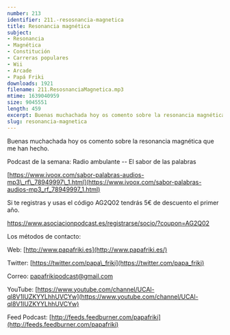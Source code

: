 ```yaml
---
number: 213
identifier: 211.-resosnancia-magnetica
title: Resonancia magnética
subject:
- Resonancia
- Magnética
- Constitución
- Carreras populares
- Wii
- Arcade
- Papá Friki
downloads: 1921
filename: 211.ResosnanciaMagnetica.mp3
mtime: 1639040959
size: 9045551
length: 459
excerpt: Buenas muchachada hoy os comento sobre la resonancia magnética que me han hecho.
slug: resonancia-magnetica
---
```

Buenas muchachada hoy os comento sobre la resonancia magnética que me han hecho.

Podcast de la semana: Radio ambulante -- El sabor de las palabras

[https://www.ivoox.com/sabor-palabras-audios-mp3\_rf\_78949997\_1.html](https://www.ivoox.com/sabor-palabras-audios-mp3_rf_78949997_1.html)

Si te registras y usas el código AG2Q02 tendrás 5€ de descuento el primer año.

https://www.asociacionpodcast.es/registrarse/socio/?coupon=AG2Q02

Los métodos de contacto:

Web: [http://www.papafriki.es](http://www.papafriki.es/)

Twitter: [https://twitter.com/papa\_friki](https://twitter.com/papa_friki)

Correo: [papafrikipodcast@gmail.com](https://archive.org/details/papafrikipodast@gmail.com)

YouTube: [https://www.youtube.com/channel/UCAl-ql8V1IUZKYYLhhUVCYw](https://www.youtube.com/channel/UCAl-ql8V1IUZKYYLhhUVCYw)

Feed Podcast: [http://feeds.feedburner.com/papafriki](http://feeds.feedburner.com/papafriki)